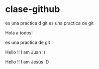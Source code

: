 # clase-github

es una practica d git
es una practica de git

Hola a todos!

es una practica de git

Hello !! I am Juan :)

Hello !! I am Jesús :D
